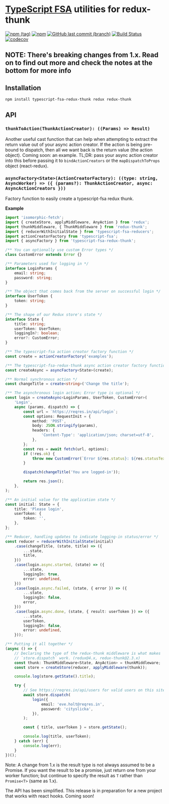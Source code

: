 # [TypeScript FSA](https://github.com/aikoven/typescript-fsa) utilities for redux-thunk

[![npm (tag)](https://img.shields.io/npm/v/typescript-fsa-redux-thunk/beta.svg)](https://github.com/xdave/typescript-fsa-redux-thunk)
[![npm](https://img.shields.io/npm/l/typescript-fsa-redux-thunk.svg)](https://github.com/xdave/typescript-fsa-redux-thunk/blob/v2/LICENSE.md)
[![GitHub last commit (branch)](https://img.shields.io/github/last-commit/xdave/typescript-fsa-redux-thunk/v2.svg)](https://github.com/xdave/typescript-fsa-redux-thunk)
[![Build Status][travis-image]][travis-url]
[![codecov](https://codecov.io/gh/xdave/typescript-fsa-redux-thunk/branch/v2/graph/badge.svg)](https://codecov.io/gh/xdave/typescript-fsa-redux-thunk)

## NOTE: There's breaking changes from 1.x. Read on to find out more and check the notes at the bottom for more info

## Installation

```bash
npm install typescript-fsa-redux-thunk redux redux-thunk
```

## API

### `thunkToAction(ThunkActionCreator): ((Params) => Result)`

Another useful cast function that can help when attempting to extract the return
value out of your async action creator. If the action is being pre-bound to
dispatch, then all we want back is the return value (the action object).
Coming soon: an example. TL;DR: pass your async action creator into this before
passing it to `bindActionCreators` or the `mapDispatchToProps` object (react-redux).

### `asyncFactory<State>(ActionCreatorFactory): ((type: string, AsyncWorker) => ({ (params?): ThunkActionCreator, async: AsyncActionCreators }))`

Factory function to easily create a typescript-fsa redux thunk.

**Example**

```ts
import 'isomorphic-fetch';
import { createStore, applyMiddleware, AnyAction } from 'redux';
import thunkMiddleware, { ThunkMiddleware } from 'redux-thunk';
import { reducerWithInitialState } from 'typescript-fsa-reducers';
import actionCreatorFactory from 'typescript-fsa';
import { asyncFactory } from 'typescript-fsa-redux-thunk';

/** You can optionally use custom Error types */
class CustomError extends Error {}

/** Parameters used for logging in */
interface LoginParams {
	email: string;
	password: string;
}

/** The object that comes back from the server on successful login */
interface UserToken {
	token: string;
}

/** The shape of our Redux store's state */
interface State {
	title: string;
	userToken: UserToken;
	loggingIn?: boolean;
	error?: CustomError;
}

/** The typescript-fsa action creator factory function */
const create = actionCreatorFactory('examples');

/** The typescript-fsa-redux-thunk async action creator factory function */
const createAsync = asyncFactory<State>(create);

/** Normal synchronous action */
const changeTitle = create<string>('Change the title');

/** The asynchronous login action; Error type is optional */
const login = createAsync<LoginParams, UserToken, CustomError>(
	'Login',
	async (params, dispatch) => {
		const url = `https://reqres.in/api/login`;
		const options: RequestInit = {
			method: 'POST',
			body: JSON.stringify(params),
			headers: {
				'Content-Type': 'application/json; charset=utf-8',
			},
		};
		const res = await fetch(url, options);
		if (!res.ok) {
			throw new CustomError(`Error ${res.status}: ${res.statusText}`);
		}

		dispatch(changeTitle('You are logged-in'));

		return res.json();
	},
);

/** An initial value for the application state */
const initial: State = {
	title: 'Please login',
	userToken: {
		token: '',
	},
};

/** Reducer, handling updates to indicate logging-in status/error */
const reducer = reducerWithInitialState(initial)
	.case(changeTitle, (state, title) => ({
		...state,
		title,
	}))
	.case(login.async.started, (state) => ({
		...state,
		loggingIn: true,
		error: undefined,
	}))
	.case(login.async.failed, (state, { error }) => ({
		...state,
		loggingIn: false,
		error,
	}))
	.case(login.async.done, (state, { result: userToken }) => ({
		...state,
		userToken,
		loggingIn: false,
		error: undefined,
	}));

/** Putting it all together */
(async () => {
	// Declaring the type of the redux-thunk middleware is what makes
	// `store.dispatch` work. (redux@4.x, redux-thunk@2.3.x)
	const thunk: ThunkMiddleware<State, AnyAction> = thunkMiddleware;
	const store = createStore(reducer, applyMiddleware(thunk));

	console.log(store.getState().title);

	try {
		// See https://reqres.in/api/users for valid users on this site
		await store.dispatch(
			login({
				email: 'eve.holt@reqres.in',
				password: 'cityslicka',
			}),
		);

		const { title, userToken } = store.getState();

		console.log(title, userToken);
	} catch (err) {
		console.log(err);
	}
})();
```

Note: A change from 1.x is the result type is not always assumed to be a
Promise. If you want the result to be a promise, just return one from your
worker function; but continue to specify the result as `T` rather than
`Promise<T>` (same as 1.x).

The API has been simplified. This release is in preparation for a new project
that works with react hooks. Coming soon!

[travis-image]: https://travis-ci.org/xdave/typescript-fsa-redux-thunk.svg?branch=v2
[travis-url]: https://travis-ci.org/xdave/typescript-fsa-redux-thunk
